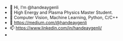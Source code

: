 - 👋 Hi, I’m @handeaygenli
- 🌱 High Energy and Plasma Physics Master Student.
- 👀 Computer Vision, Machine Learning, Python, C/C++
- 💞️ https://medium.com/@handeaygenli
- 📫 https://www.linkedin.com/in/handeaygenli/
- 

<!---
handeaygenli/handeaygenli is a ✨ special ✨ repository because its `README.md` (this file) appears on your GitHub profile.
You can click the Preview link to take a look at your changes.
--->
